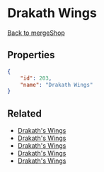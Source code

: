 # Drakath Wings

<no description available>

[Back to mergeShop](../merge-shops.md)

## Properties

```json
{
    "id": 203,
    "name": "Drakath Wings"
}
```

## Related

- [Drakath's Wings](../items/18254-drakath-s-wings.md)
- [Drakath's Wings](../items/11983-drakath-s-wings.md)
- [Drakath's Wings](../items/11982-drakath-s-wings.md)
- [Drakath's Wings](../items/11981-drakath-s-wings.md)
- [Drakath's Wings](../items/11980-drakath-s-wings.md)

